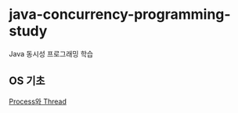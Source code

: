 # java-concurrency-programming-study
Java 동시성 프로그래밍 학습

## OS 기초
[Process와 Thread](./docs/1.%20OS%20basic/)